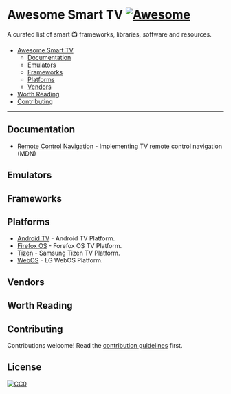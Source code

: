 # Awesome Smart TV [![Awesome](https://cdn.rawgit.com/sindresorhus/awesome/d7305f38d29fed78fa85652e3a63e154dd8e8829/media/badge.svg)](https://github.com/sindresorhus/awesome)

A curated list of smart :tv: frameworks, libraries, software and resources.

* [Awesome Smart TV](#awesome-smarttv)
  * [Documentation](#documentation)
  * [Emulators](#emulators)
  * [Frameworks](#frameworks)
  * [Platforms](#platforms)
  * [Vendors](#vendors)
* [Worth Reading](#worth-reading)
* [Contributing](#contributing)
  
----

## Documentation

* [Remote Control Navigation](https://developer.mozilla.org/en-US/docs/Mozilla/Firefox_OS_for_TV/TV_remote_control_navigation) - Implementing TV remote control navigation (MDN)

## Emulators


## Frameworks

## Platforms

* [Android TV](https://www.android.com/tv/) - Android TV Platform.
* [Firefox OS](https://www.mozilla.org/en-US/firefox/os/devices/tv/) - Forefox OS TV Platform.
* [Tizen](https://developer.tizen.org/tizen/tv) - Samsung Tizen TV Platform.
* [WebOS](http://www.lg.com/uk/smarttv/index.html) - LG WebOS Platform.

## Vendors

## Worth Reading

## Contributing

Contributions welcome! Read the [contribution guidelines](CONTRIBUTING.md) first.

## License

[![CC0](http://i.creativecommons.org/p/zero/1.0/88x31.png)](http://creativecommons.org/publicdomain/zero/1.0/)
